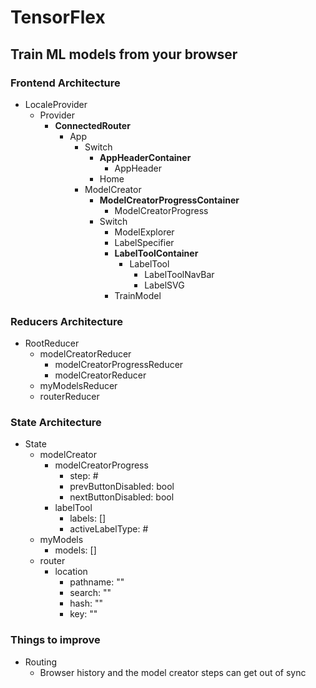 # TensorFlex
## Train ML models from your browser

### Frontend Architecture

* LocaleProvider
  * Provider
    * **ConnectedRouter**
      * App
        * Switch
          * **AppHeaderContainer**
            * AppHeader
          * Home
        * ModelCreator
          * **ModelCreatorProgressContainer**
            * ModelCreatorProgress
          * Switch
            * ModelExplorer
            * LabelSpecifier
            * **LabelToolContainer**
              * LabelTool
                * LabelToolNavBar
                * LabelSVG
            * TrainModel

### Reducers Architecture

* RootReducer
  * modelCreatorReducer
    * modelCreatorProgressReducer
    * modelCreatorReducer
  * myModelsReducer
  * routerReducer

### State Architecture

* State
  * modelCreator
    * modelCreatorProgress
      * step: #
      * prevButtonDisabled: bool
      * nextButtonDisabled: bool
    * labelTool
      * labels: []
      * activeLabelType: #
  * myModels
    * models: []
  * router
    * location
      * pathname: ""
      * search: ""
      * hash: ""
      * key: ""

### Things to improve

* Routing
  * Browser history and the model creator steps can get out of sync
